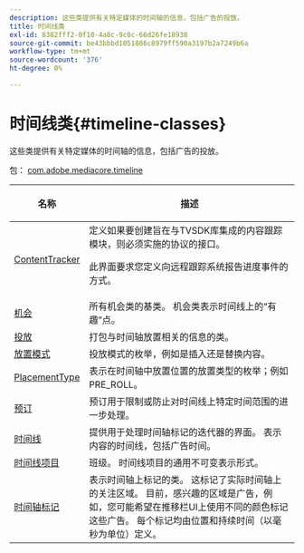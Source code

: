 ```yaml
---
description: 这些类提供有关特定媒体的时间轴的信息，包括广告的投放。
title: 时间线类
exl-id: 8382fff2-0f10-4a8c-9c0c-66d26fe18938
source-git-commit: be43bbbd1051886c8979ff590a3197b2a7249b6a
workflow-type: tm+mt
source-wordcount: '376'
ht-degree: 0%

---
```


# 时间线类{#timeline-classes}

这些类提供有关特定媒体的时间轴的信息，包括广告的投放。

包： [com.adobe.mediacore.timeline](https://help.adobe.com/en_US/primetime/api/psdk/asdoc-dhls_1.4/com/adobe/mediacore/timeline/package-detail.html)

<table frame="all" colsep="1" rowsep="1" id="table_6752E908BA6546549619994A3F7D5F87"> 
 <thead> 
  <tr rowsep="1"> 
   <th colname="1" class="entry"> 名称 </th> 
   <th colname="2" class="entry"> <p>描述 </p> </th> 
  </tr> 
 </thead>
 <tbody> 
  <tr rowsep="1"> 
   <td colname="1"> <span class="codeph"> <a href="https://help.adobe.com/en_US/primetime/api/psdk/asdoc-dhls_1.4/com/adobe/mediacore/timeline/ContentTracker.html" format="html" scope="external"> ContentTracker </a> </span> </td> 
   <td colname="2"> 定义如果要创建旨在与TVSDK库集成的内容跟踪模块，则必须实施的协议的接口。 <p>此界面要求您定义向远程跟踪系统报告进度事件的方式。 </p> </td> 
  </tr> 
  <tr rowsep="1"> 
   <td colname="1"> <span class="codeph"> <a href="https://help.adobe.com/en_US/primetime/api/psdk/asdoc-dhls_1.4/com/adobe/mediacore/timeline/Opportunity.html" format="html" scope="external"> 机会 </a> </span> </td> 
   <td colname="2"> 所有机会类的基类。 机会类表示时间线上的“有趣”点。 </td> 
  </tr> 
  <tr rowsep="1"> 
   <td colname="1"> <span class="codeph"> <a href="https://help.adobe.com/en_US/primetime/api/psdk/asdoc-dhls_1.4/com/adobe/mediacore/timeline/Placement.html" format="html" scope="external"> 投放 </a> </span> </td> 
   <td colname="2"> 打包与时间轴放置相关的信息的类。 </td> 
  </tr> 
  <tr rowsep="1"> 
   <td colname="1"> <span class="codeph"> <a href="https://help.adobe.com/en_US/primetime/api/psdk/asdoc-dhls_1.4/com/adobe/mediacore/timeline/PlacementMode.html" format="html" scope="external"> 放置模式 </a> </span> </td> 
   <td colname="2"> 投放模式的枚举，例如是插入还是替换内容。 </td> 
  </tr> 
  <tr rowsep="1"> 
   <td colname="1"> <span class="codeph"> <a href="https://help.adobe.com/en_US/primetime/api/psdk/asdoc-dhls_1.4/com/adobe/mediacore/timeline/PlacementType.html" format="html" scope="external"> PlacementType </a> </span> </td> 
   <td colname="2"> 表示在时间轴中放置位置的放置类型的枚举；例如PRE_ROLL。 </td> 
  </tr> 
  <tr rowsep="1"> 
   <td colname="1"> <span class="codeph"> <a href="https://help.adobe.com/en_US/primetime/api/psdk/asdoc-dhls_1.4/com/adobe/mediacore/timeline/Reservation.html" format="html" scope="external"> 预订 </a> </span> </td> 
   <td colname="2"> 预订用于限制或防止对时间线上特定时间范围的进一步处理。 </td> 
  </tr> 
  <tr rowsep="1"> 
   <td colname="1"> <span class="codeph"> <a href="https://help.adobe.com/en_US/primetime/api/psdk/asdoc-dhls_1.4/com/adobe/mediacore/timeline/Timeline.html" format="html" scope="external"> 时间线 </a> </span> </td> 
   <td colname="2"> 提供用于处理时间轴标记的迭代器的界面。 表示内容的时间线，包括广告时间。 </td> 
  </tr> 
  <tr rowsep="1"> 
   <td colname="1"> <span class="codeph"> <a href="https://help.adobe.com/en_US/primetime/api/psdk/asdoc-dhls_1.4/com/adobe/mediacore/timeline/TimelineItem.html" format="html" scope="external"> 时间线项目 </a> </span> </td> 
   <td colname="2"> 班级。 时间线项目的通用不可变表示形式。 </td> 
  </tr> 
  <tr rowsep="1"> 
   <td colname="1"> <span class="codeph"> <a href="https://help.adobe.com/en_US/primetime/api/psdk/asdoc-dhls_1.4/com/adobe/mediacore/timeline/TimelineMarker.html" format="html" scope="external"> 时间轴标记 </a> </span> </td> 
   <td colname="2"> 表示时间轴上标记的类。 这标记了实际时间轴上的关注区域。 目前，感兴趣的区域是广告，例如，您可能希望在推移栏UI上使用不同的颜色标记这些广告。 每个标记均由位置和持续时间（以毫秒为单位）定义。 </td> 
  </tr> 
 </tbody> 
</table>
